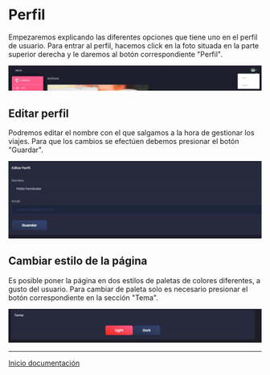 # Perfil

Empezaremos explicando las diferentes opciones que tiene uno en el perfil de usuario. Para entrar al perfil, hacemos click en la foto situada en la parte superior derecha y le daremos al botón correspondiente "Perfil".

![24](../images/24.PNG)

## Editar perfil

Podremos editar el nombre con el que salgamos a la hora de gestionar los viajes. Para que los cambios se efectúen debemos presionar el botón "Guardar".

![25](../images/25.PNG)

## Cambiar estilo de la página

Es posible poner la página en dos estilos de paletas de colores diferentes, a gusto del usuario. Para cambiar de paleta solo es necesario presionar el botón correspondiente en la sección "Tema".

![26](../images/26.PNG)

---

[Inicio documentación](../README.md)
